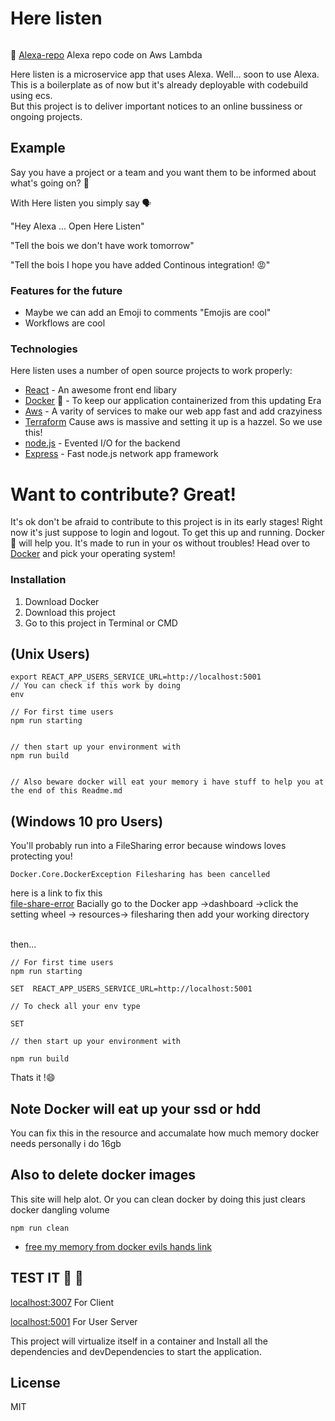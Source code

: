 # Here listen

[![<easyrun32>](https://circleci.com/gh/easyrun32/here-listen.svg?style=svg)](https://app.circleci.com/pipelines/github/easyrun32/here-listen?branch=main)

🤖 [Alexa-repo](https://github.com/easyrun32/here-listen-alexa) Alexa repo code on Aws Lambda

Here listen is a microservice app that uses Alexa. Well... soon to use Alexa. This is a boilerplate as of now but it's already deployable with codebuild using ecs.
<br/>
But this project is to deliver important notices to an online bussiness or ongoing projects.

## Example

<ins></ins>
Say you have a project or a team and you want them to be informed about what's going on? 🤔

With Here listen you simply say 🗣️

"Hey Alexa ... Open Here Listen"
<br/>

"Tell the bois we don't have work tomorrow"

"Tell the bois I hope you have added Continous integration! 😡"

### Features for the future

- Maybe we can add an Emoji to comments
  "Emojis are cool"
- Workflows are cool

### Technologies

Here listen uses a number of open source projects to work properly:

- [React] - An awesome front end libary
- [Docker] 🐳 - To keep our application containerized from this updating Era
- [Aws] - A varity of services to make our web app fast and add crazyiness
- [Terraform] Cause aws is massive and setting it up is a hazzel. So we use this!
- [node.js] - Evented I/O for the backend
- [Express] - Fast node.js network app framework

# Want to contribute? Great!

It's ok don't be afraid to contribute to this project is in its early stages! Right now it's just suppose to login and logout. To get this up and running. Docker 🐳 will help you. It's made to run in your os without troubles! Head over to [Docker](https://www.docker.com/products/docker-desktop) and pick your operating system!

### Installation

<ol>
<li>Download Docker</li>
<li>Download this project</li>
<li>Go to this project in Terminal or CMD</li>

</ol>

## (Unix Users)

```
export REACT_APP_USERS_SERVICE_URL=http://localhost:5001
// You can check if this work by doing
env

// For first time users
npm run starting


// then start up your environment with
npm run build


// Also beware docker will eat your memory i have stuff to help you at the end of this Readme.md
```

## (Windows 10 pro Users)

You'll probably run into a FileSharing error because windows loves protecting you!
<br/>

```
Docker.Core.DockerException Filesharing has been cancelled
```

here is a link to fix this
<br/>
[file-share-error]
Bacially go to the Docker app ->dashboard ->click the setting wheel -> resources-> filesharing
then add your working directory

<br/>
then...

```
// For first time users
npm run starting

SET  REACT_APP_USERS_SERVICE_URL=http://localhost:5001

// To check all your env type

SET

// then start up your environment with

npm run build

```

Thats it !😄

## Note Docker will eat up your ssd or hdd

You can fix this in the resource and accumalate how much memory docker needs
personally i do 16gb

## Also to delete docker images

This site will help alot. Or you can clean docker by doing this just clears docker dangling volume

```
npm run clean
```

- [free my memory from docker evils hands link](https://www.digitalocean.com/community/tutorials/how-to-remove-docker-images-containers-and-volumes)

## TEST IT 🔎 🔬

[localhost:3007](http://localhost:3007) For Client
<br/>

[localhost:5001](http://localhost:5001) For User Server

This project will virtualize itself in a container and Install all the dependencies and devDependencies to start the application.

## License

MIT

[file-share-error]: https://stackoverflow.com/questions/60754297/docker-compose-failed-to-build-filesharing-has-been-cancelled
[docker]: https://www.docker.com
[terraform]: https://www.terraform.io/
[express]: http://expressjs.com
[react]: https://reactjs.org
[aws]: https://aws.amazon.com
[node.js]: https://nodejs.org/
